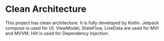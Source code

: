 # Clean Architecture
This project has clean architecture. It is fully developed by Kotlin. Jetpack compose is used for UI. ViewModel, StateFlow, LiveData are used for MVI and MVVM. Hilt is used for Dependency Injection.
